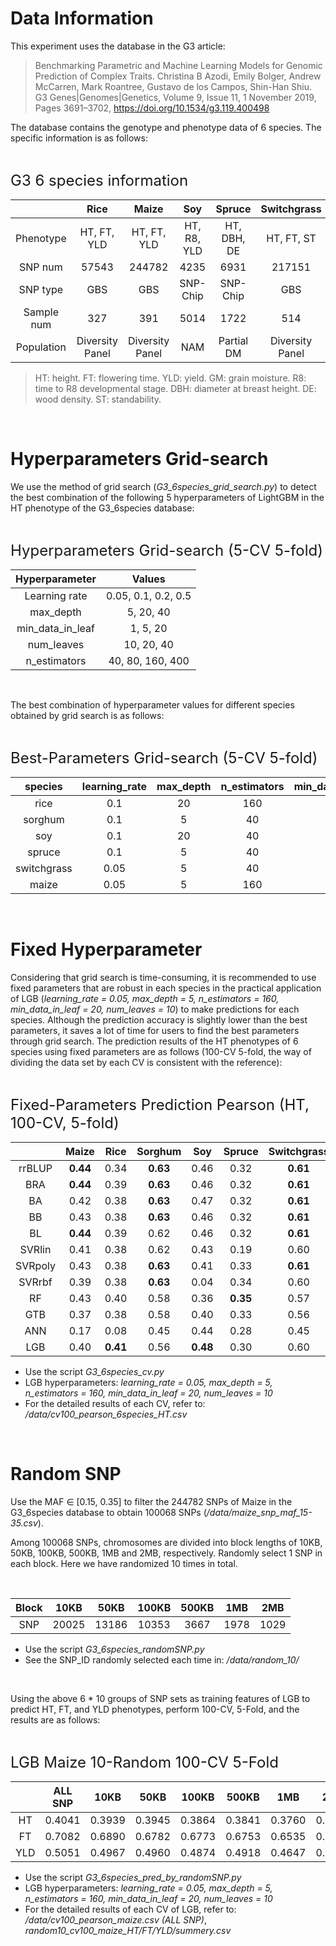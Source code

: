 # Data Information


This experiment uses the database in the G3 article: 

> Benchmarking Parametric and Machine Learning Models for Genomic Prediction of Complex Traits. Christina B Azodi, Emily Bolger, Andrew McCarren, Mark Roantree, Gustavo de los Campos, Shin-Han Shiu. G3 Genes|Genomes|Genetics, Volume 9, Issue 11, 1 November 2019, Pages 3691–3702, https://doi.org/10.1534/g3.119.400498
 

The database contains the genotype and phenotype data of 6 species. The specific information is as follows:

<br>

<font size=5>G3 6 species information</font>

|   |Rice | Maize | Soy | Spruce | Switchgrass | Sorghum |
|:---:|:---:|:---:|:---:|:---:|:---:|:---:|
Phenotype | HT, FT, YLD | HT, FT, YLD | HT, R8, YLD | HT, DBH, DE | HT, FT, ST | HT, GM, YLD
SNP num  | 57543 | 244782 | 4235 | 6931 | 217151 | 56300
SNP type | GBS | GBS | SNP-Chip| SNP-Chip| GBS | GBS
Sample num | 327 | 391 | 5014 | 1722 | 514 | 451
Population | Diversity Panel | Diversity Panel | NAM | Partial DM | Diversity Panel | Diversity Panel


>HT: height. FT: flowering time. YLD: yield. GM: grain moisture. R8: time to R8 developmental stage. DBH: diameter at breast height. DE: wood density. ST: standability.

<br>

# Hyperparameters Grid-search


We use the method of grid search (_G3_6species_grid_search.py_) to detect the best combination of the following 5 hyperparameters of LightGBM in the HT phenotype of the G3_6species database:

<br>

<font size=5>Hyperparameters Grid-search (5-CV 5-fold)</font>

<center>

|Hyperparameter | Values|
|:---:|:---:|
|Learning rate | 0.05, 0.1, 0.2, 0.5|
|max_depth | 5, 20, 40|
|min_data_in_leaf | 1, 5, 20|
|num_leaves |10, 20, 40|
|n_estimators |40, 80, 160, 400|

</center>

<br>

The best combination of hyperparameter values for different species obtained by grid search is as follows:

<br>

<font size=5>Best-Parameters Grid-search (5-CV 5-fold)</font>

<center>

species | learning_rate | max_depth | n_estimators | min_data_in_leaf | num_leaves
:---:|:---:|:---:|:---:|:---:|:---:
rice | 0.1 | 20 | 160 | 20 | 10
sorghum | 0.1 | 5 | 40 | 5 | 20
soy | 0.1 | 20 | 40 | 20 | 20
spruce | 0.1 | 5 | 40 | 20 | 10
switchgrass | 0.05 | 5 | 40 | 20 | 10
maize | 0.05 | 5 | 160 | 20 | 10

</center>

<br>

# Fixed Hyperparameter


Considering that grid search is time-consuming, it is recommended to use fixed parameters that are robust in each species in the practical application of LGB (_learning_rate = 0.05, max_depth = 5, n_estimators = 160, min_data_in_leaf = 20, num_leaves = 10_) to make predictions for each species. Although the prediction accuracy is slightly lower than the best parameters, it saves a lot of time for users to find the best parameters through grid search. The prediction results of the HT phenotypes of 6 species using fixed parameters are as follows (100-CV 5-fold, the way of dividing the data set by each CV is consistent with the reference):

<br>

<font size=5>Fixed-Parameters Prediction Pearson (HT, 100-CV, 5-fold)</font>

<center>

| |Maize | Rice | Sorghum | Soy | Spruce | Switchgrass
:---:|:---:|:---:|:---:|:---:|:---:|:---:
rrBLUP | **0.44** | 0.34 | **0.63** | 0.46 | 0.32 | **0.61**
BRA | **0.44** | 0.39 | **0.63** | 0.46 | 0.32 | **0.61**
BA | 0.42 | 0.38 | **0.63** | 0.47 | 0.32 | **0.61**
BB | 0.43 | 0.38 | **0.63** | 0.46 | 0.32 | **0.61**
BL | **0.44** | 0.39 | 0.62 | 0.46 | 0.32 | **0.61**
SVRlin | 0.41 | 0.38 | 0.62 | 0.43 | 0.19 | 0.60
SVRpoly | 0.43 | 0.38 | **0.63** | 0.41 | 0.33 | **0.61**
SVRrbf | 0.39 | 0.38 | **0.63** | 0.04 | 0.34 | 0.60
RF | 0.43 | 0.40 | 0.58 | 0.36 | **0.35** | 0.57
GTB | 0.37 | 0.38 | 0.58 | 0.40 | 0.33 | 0.56
ANN | 0.17 | 0.08 | 0.45 | 0.44 | 0.28 | 0.45
LGB | 0.40 | **0.41** | 0.56 | **0.48** | 0.30 | 0.60

</center>

* Use the script _G3_6species_cv.py_
* LGB hyperparameters: _learning_rate = 0.05, max_depth = 5, n_estimators = 160, min_data_in_leaf = 20, num_leaves = 10_
* For the detailed results of each CV, refer to: _/data/cv100_pearson_6species_HT.csv_

<br>


# Random SNP


Use the MAF $\in$ [0.15, 0.35] to filter the 244782 SNPs of Maize in the G3_6species database to obtain 100068 SNPs (_/data/maize_snp_maf_15-35.csv_).

Among 100068 SNPs, chromosomes are divided into block lengths of 10KB, 50KB, 100KB, 500KB, 1MB and 2MB, respectively. Randomly select 1 SNP in each block. Here we have randomized 10 times in total.

<br>

<center>

Block | 10KB | 50KB | 100KB | 500KB | 1MB | 2MB
:---:|:---:|:---:|:---:|:---:|:---:|:---:
SNP | 20025 | 13186 | 10353 | 3667 | 1978 | 1029

</center>

* Use the script _G3_6species_randomSNP.py_
* See the SNP_ID randomly selected each time in: _/data/random_10/_

<br>

Using the above 6 * 10 groups of SNP sets as training features of LGB to predict HT, FT, and YLD phenotypes, perform 100-CV, 5-Fold, and the results are as follows:

<br>

<font size=5>LGB Maize 10-Random 100-CV 5-Fold</font>

<center>

| | ALL SNP | 10KB | 50KB | 100KB | 500KB | 1MB | 2MB
:---:|:---:|:---:|:---:|:---:|:---:|:---:|:---:
HT | 0.4041 | 0.3939 | 0.3945 | 0.3864 | 0.3841 | 0.3760 | 0.3583
FT | 0.7082 | 0.6890 | 0.6782 | 0.6773 | 0.6753 | 0.6535 | 0.6220
YLD | 0.5051 | 0.4967 | 0.4960 | 0.4874 | 0.4918 | 0.4647 | 0.4509

</center>

* Use the script _G3_6species_pred_by_randomSNP.py_
* LGB hyperparameters: _learning_rate = 0.05, max_depth = 5, n_estimators = 160, min_data_in_leaf = 20, num_leaves = 10_
* For the detailed results of each CV of LGB, refer to: _/data/cv100_pearson_maize.csv (ALL SNP)_, _random10_cv100_maize_HT/FT/YLD/summery.csv_



